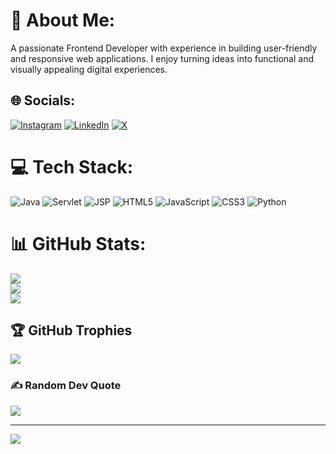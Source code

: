 # 💫 About Me:
A passionate Frontend Developer with experience in building user-friendly and responsive web applications. I enjoy turning ideas into functional and visually appealing digital experiences.


## 🌐 Socials:
[![Instagram](https://img.shields.io/badge/Instagram-%23E4405F.svg?logo=Instagram&logoColor=white)](https://instagram.com/rezaul2609) [![LinkedIn](https://img.shields.io/badge/LinkedIn-%230077B5.svg?logo=linkedin&logoColor=white)](https://linkedin.com/in//rezaul-khan-0495bb31a) [![X](https://img.shields.io/badge/X-black.svg?logo=X&logoColor=white)](https://x.com/Rezaul2609) 

# 💻 Tech Stack:
![Java](https://img.shields.io/badge/java-%23ED8B00.svg?style=for-the-badge&logo=openjdk&logoColor=white) 
![Servlet](https://img.shields.io/badge/Servlet-3C873A?style=for-the-badge&logo=java&logoColor=white) 
![JSP](https://img.shields.io/badge/JSP-007396?style=for-the-badge&logo=java&logoColor=white) 
![HTML5](https://img.shields.io/badge/html5-%23E34F26.svg?style=for-the-badge&logo=html5&logoColor=white) 
![JavaScript](https://img.shields.io/badge/javascript-%23323330.svg?style=for-the-badge&logo=javascript&logoColor=%23F7DF1E) 
![CSS3](https://img.shields.io/badge/css3-%231572B6.svg?style=for-the-badge&logo=css3&logoColor=white) 
![Python](https://img.shields.io/badge/python-3670A0?style=for-the-badge&logo=python&logoColor=ffdd54)

# 📊 GitHub Stats:
![](https://github-readme-stats.vercel.app/api?username=rezaul-code&theme=dark&hide_border=false&include_all_commits=false&count_private=false)<br/>
![](https://github-readme-streak-stats.herokuapp.com/?user=rezaul-code&theme=dark&hide_border=false)<br/>
![](https://github-readme-stats.vercel.app/api/top-langs/?username=rezaul-code&theme=dark&hide_border=false&include_all_commits=false&count_private=false&layout=compact)

## 🏆 GitHub Trophies
![](https://github-profile-trophy.vercel.app/?username=rezaul-code&theme=radical&no-frame=false&no-bg=true&margin-w=4)

### ✍️ Random Dev Quote
![](https://quotes-github-readme.vercel.app/api?type=horizontal&theme=radical)

---
[![](https://visitcount.itsvg.in/api?id=rezaul-code&icon=7&color=0)](https://visitcount.itsvg.in)

<!-- Proudly created with GPRM ( https://gprm.itsvg.in ) -->
